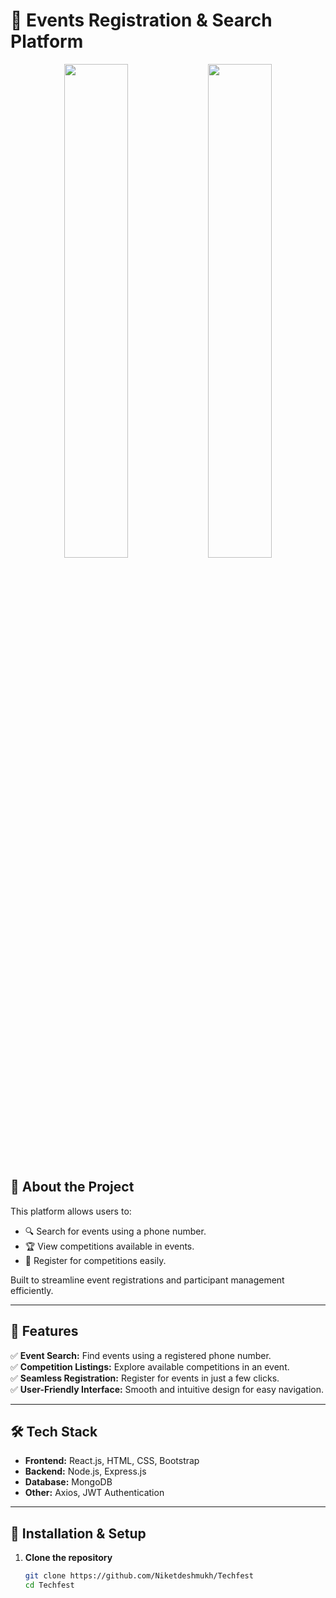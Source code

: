 # 🎉 Events Registration & Search Platform

<p align="center">
  <img src="https://github.com/user-attachments/assets/b44c45dd-9024-49da-80bc-96c85dbcb04b" width="45%">
  <img src="https://github.com/user-attachments/assets/a440c543-890a-4d67-be26-12e5a4b057ee" width="45%">
</p>

## 📌 About the Project
This platform allows users to:
- 🔍 Search for events using a phone number.
- 🏆 View competitions available in events.
- 📝 Register for competitions easily.

Built to streamline event registrations and participant management efficiently.

---

## 🚀 Features
✅ **Event Search:** Find events using a registered phone number.  
✅ **Competition Listings:** Explore available competitions in an event.  
✅ **Seamless Registration:** Register for events in just a few clicks.  
✅ **User-Friendly Interface:** Smooth and intuitive design for easy navigation.  

---

## 🛠️ Tech Stack
- **Frontend:** React.js, HTML, CSS, Bootstrap  
- **Backend:** Node.js, Express.js  
- **Database:** MongoDB  
- **Other:** Axios, JWT Authentication  

---

## 🎯 Installation & Setup
1. **Clone the repository**  
   ```bash
   git clone https://github.com/Niketdeshmukh/Techfest
   cd Techfest
